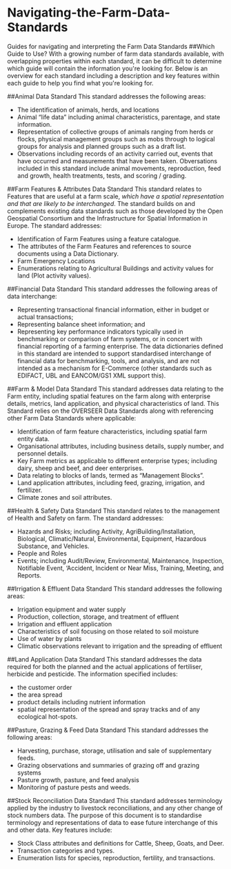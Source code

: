 # Navigating-the-Farm-Data-Standards
Guides for navigating and interpreting the Farm Data Standards
##Which Guide to Use?
With a growing number of farm data standards available, with overlapping properties within each standard, it can be difficult to determine which guide will contain the information you're looking for. Below is an overview for each standard including a description and key features within each guide to help you find what you're looking for.

##Animal Data Standard
This standard addresses the following areas:
* The identification of animals, herds, and locations
*	Animal “life data” including animal characteristics, parentage, and state information.
*	Representation of collective groups of animals ranging from herds or flocks, physical management groups such as mobs through to logical groups for analysis and planned groups such as a draft list.
*	Observations including records of an activity carried out, events that have occurred and measurements that have been taken. Obversations included in this standard include animal movements, reproduction, feed and growth, health treatments, tests, and scoring / grading.

##Farm Features & Attributes Data Standard
This standard relates to Features that are useful at a farm scale, *which have a spatial representation and that are likely to be interchanged*. The standard builds on and complements existing data standards such as those developed by the Open Geospatial Consortium and the Infrastructure for Spatial Information in Europe.
The standard addresses:
*	Identification of Farm Features using a feature catalogue.
*	The attributes of the Farm Features and references to source documents using a Data Dictionary.
*	Farm Emergency Locations
*	Enumerations relating to Agricultural Buildings and activity values for land (Plot activity values).

##Financial Data Standard
This standard addresses the following areas of data interchange:
*	Representing transactional financial information, either in budget or actual transactions;
*	Representing balance sheet information; and
*	Representing key performance indicators typically used in benchmarking or comparison of farm systems, or in concert with financial reporting of a farming enterprise.
The data dictionaries defined in this standard are intended to support standardised interchange of financial data for benchmarking, tools, and analysis, and are not intended as a mechanism for E-Commerce (other standards such as EDIFACT, UBL and EANCOM/GS1 XML support this).

##Farm & Model Data Standard
This standard addresses data relating to the Farm entity, including spatial features on the farm along with enterprise details, metrics, land application, and physical characteristics of land. This Standard relies on the OVERSEER Data Standards along with referencing other Farm Data Standards where applicable:
*	Identification of farm feature characteristics, including spatial farm entity data.
*	Organisational attributes, including business details, supply number, and personnel details. 
*	Key Farm metrics as applicable to different enterprise types; including dairy, sheep and beef, and deer enterprises.
*	Data relating to blocks of lands, termed as “Management Blocks”.
*	Land application attributes, including feed, grazing, irrigation, and fertilizer.
*	Climate zones and soil attributes.

##Health & Safety Data Standard
This standard relates to the management of Health and Safety on farm.
The standard addresses:
*	Hazards and Risks; including Activity, AgriBuilding/Installation, Biological, Climatic/Natural, Environmental, Equipment, Hazardous Substance, and Vehicles.
*	People and Roles 
*	Events; including Audit/Review, Environmental, Maintenance, Inspection, Notifiable Event, ‘Accident, Incident or Near Miss, Training, Meeting, and Reports.

##Irrigation & Effluent Data Standard 
This standard addresses the following areas:
*	Irrigation equipment and water supply
*	Production, collection, storage, and treatment of effluent
*	Irrigation and effluent application
*	Characteristics of soil focusing on those related to soil moisture
*	Use of water by plants
*	Climatic observations relevant to irrigation and the spreading of effluent

##Land Application Data Standard
This standard addresses the data required for both the planned and the actual applications of fertiliser, herbicide and pesticide.
The information specified includes:
*	the customer order
*	the area spread
*	product details including nutrient information
*	spatial representation of the spread and spray tracks and of any ecological hot-spots. 

##Pasture, Grazing & Feed Data Standard
This standard addresses the following areas:
*	Harvesting, purchase, storage, utilisation and sale of supplementary feeds.
*	Grazing observations and summaries of grazing off and grazing systems
*	Pasture growth, pasture, and feed analysis
*	Monitoring of pasture pests and weeds.

##Stock Reconciliation Data Standard
This standard addresses terminology applied by the industry to livestock reconciliations, and any other change of stock numbers data.  The purpose of this document is to standardise terminology and representations of data to ease future interchange of this and other data. 
Key features include:
*	Stock Class attributes and definitions for Cattle, Sheep, Goats, and Deer.
*	Transaction categories and types.
*	Enumeration lists for species, reproduction, fertility, and transactions.


